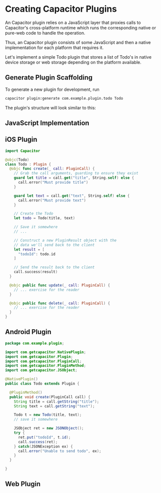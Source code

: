 # Creating Capacitor Plugins

An Capacitor plugin relies on a JavaScript layer that proxies calls to Capacitor's cross-platform runtime which runs
the corresponding native or pure-web code to handle the operation.

Thus, an Capacitor plugin consists of some JavaScript and then a native implementation for each platform that requires it.

Let's implement a simple Todo plugin that stores a list of Todo's in native device storage or web storage depending on the platform available.

## Generate Plugin Scaffolding

To generate a new plugin for development, run

```bash
capacitor plugin:generate com.example.plugin.todo Todo
```

The plugin's structure will look similar to this:


## JavaScript Implementation

## iOS Plugin

```swift
import Capacitor

@objc(Todo)
class Todo : Plugin {
  @objc func create(_ call: PluginCall) {
    // Grab the call arguments, guarding to ensure they exist
    guard let title = call.get("title", String.self) else {
      call.error("Must provide title")
    }

    guard let text = call.get("text", String.self) else {
      call.error("Must provide text")
    }

    // Create the Todo
    let todo = Todo(title, text)

    // Save it somewhere
    // ...

    // Construct a new PluginResult object with the
    // data we'll send back to the client
    let result = [
      "todoId": todo.id
    ]

    // Send the result back to the client
    call.success(result)
  }

  @objc public func update(_ call: PluginCall) {
    // ... exercise for the reader
  }

  @objc public func delete(_ call: PluginCall) {
    // ... exercise for the reader
  }
}
```

## Android Plugin

```java
package com.example.plugin;

import com.getcapacitor.NativePlugin;
import com.getcapacitor.Plugin;
import com.getcapacitor.PluginCall;
import com.getcapacitor.PluginMethod;
import com.getcapacitor.JSObject;

@NativePlugin()
public class Todo extends Plugin {

  @PluginMethod()
  public void create(PluginCall call) {
    String title = call.getString("title");
    String text = call.getString("text");

    Todo t = new Todo(title, text);
    // save it somewhere

    JSObject ret = new JSONObject();
    try {
      ret.put("todoId", t.id);
      call.success(ret);
    } catch(JSONException ex) {
      call.error("Unable to send todo", ex);
    }
  }

}
```

## Web Plugin
